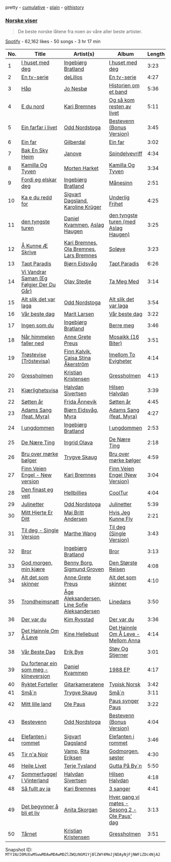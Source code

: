 pretty - [cumulative](/playlists/cumulative/37i9dQZF1DWXBG5kM768S1.md) - [plain](/playlists/plain/37i9dQZF1DWXBG5kM768S1) - [githistory](https://github.githistory.xyz/mackorone/spotify-playlist-archive/blob/main/playlists/plain/37i9dQZF1DWXBG5kM768S1)

### [Norske viser](https://open.spotify.com/playlist/37i9dQZF1DWXBG5kM768S1)

> De beste norske låtene fra noen av våre aller beste artister.

[Spotify](https://open.spotify.com/user/spotify) - 62,162 likes - 50 songs - 3 hr 17 min

| No. | Title | Artist(s) | Album | Length |
|---|---|---|---|---|
| 1 | [I huset med deg](https://open.spotify.com/track/6YFSlVmx8n88FwjoN1hplw) | [Ingebjørg Bratland](https://open.spotify.com/artist/2tmt0z174LRgAeAi9MHA9C) | [I huset med deg](https://open.spotify.com/album/1GfXdx0EnteXLP3dw314tU) | 3:23 |
| 2 | [En tv\-serie](https://open.spotify.com/track/2ZqechT3vdSHZxrQXqy8rJ) | [deLillos](https://open.spotify.com/artist/5gsErkGsLeCYCSK0Pxj01N) | [En tv\-serie](https://open.spotify.com/album/2R6gXyNeBeMhdke7RRRXNG) | 4:27 |
| 3 | [Håp](https://open.spotify.com/track/0eVz2IPvC2FrIOHMQbi01j) | [Jo Nesbø](https://open.spotify.com/artist/1KcYLo3wUtAqUsLfhZ5iA4) | [Historien om et band](https://open.spotify.com/album/2NIUZrmE3Wchk32sQHed1e) | 5:36 |
| 4 | [E du nord](https://open.spotify.com/track/5YgL7RNkh1QttjkQrfYfqc) | [Kari Bremnes](https://open.spotify.com/artist/1vHopQ5qWJVDXXPc2VxjUd) | [Og så kom resten av livet](https://open.spotify.com/album/6GJG4JNQbwF4KqFIVLP4dN) | 5:11 |
| 5 | [Ein farfar i livet](https://open.spotify.com/track/0J5d8MHv2n0QmyJwkcHN2f) | [Odd Nordstoga](https://open.spotify.com/artist/64zdCzD7lOFBTIpQBSH8Uv) | [Bestevenn \(Bonus Version\)](https://open.spotify.com/album/7M0cXZCjiZ4tjewFs25Nwy) | 3:45 |
| 6 | [Ein far](https://open.spotify.com/track/0rtsAvuD9oIV95yxrZi9OF) | [Gilberdal](https://open.spotify.com/artist/76L0Tfa45gQ9PIM4YXwlvK) | [Ein far](https://open.spotify.com/album/1ON1aw20DSEExRZAE4Zyr4) | 3:02 |
| 7 | [Bak En Sky Heim](https://open.spotify.com/track/4tNknyVhJDxgQxjCZEoqfN) | [Janove](https://open.spotify.com/artist/43EvPY5EelfMkyqqJ9woOI) | [Spindelvevriff](https://open.spotify.com/album/5AkevgUX9GarMJnqW8xV3F) | 4:34 |
| 8 | [Kamilla Og Tyven](https://open.spotify.com/track/5S3iampR4PvPov7fvN2Mt7) | [Morten Harket](https://open.spotify.com/artist/08t5VdmH6cpxHXUmb9bFeP) | [Kamilla Og Tyven](https://open.spotify.com/album/31yk847bN0MUuhwNQbfsNC) | 3:34 |
| 9 | [Fordi eg elskar deg](https://open.spotify.com/track/2l0D5xYyekMyMNMJY92MdT) | [Ingebjørg Bratland](https://open.spotify.com/artist/2tmt0z174LRgAeAi9MHA9C) | [Månesinn](https://open.spotify.com/album/4tP6uyIDQ3LC6QsxwLbdh7) | 2:51 |
| 10 | [Ka e du redd for](https://open.spotify.com/track/4QkGXxYBifaayHWGkQyLPp) | [Sigvart Dagsland](https://open.spotify.com/artist/29L5k8hE8bAaRJpj13SmyA), [Karoline Krüger](https://open.spotify.com/artist/2Y2lJvGNGi4b2Bnikx4Onm) | [Underlig Frihet](https://open.spotify.com/album/78WsjmRDxs2VAEapfy6zxx) | 4:25 |
| 11 | [den tyngste turen](https://open.spotify.com/track/4MqsWPW2UtBiAIGK8xoXu0) | [Daniel Kvammen](https://open.spotify.com/artist/1c9LVBvYq58ViD8qdLml7A), [Aslag Haugen](https://open.spotify.com/artist/0Rr2EFrjG1MklON3zLBXOc) | [den tyngste turen \(med Aslag Haugen\)](https://open.spotify.com/album/6ZHUyK14poEdYpMmLxxXkS) | 3:25 |
| 12 | [Å Kunne Æ Skrive](https://open.spotify.com/track/3Q5UYAQJ4l3crdc3YjnqbK) | [Kari Bremnes](https://open.spotify.com/artist/1vHopQ5qWJVDXXPc2VxjUd), [Ola Bremnes](https://open.spotify.com/artist/2YUcEURAjhrNV7wxBBfq7E), [Lars Bremnes](https://open.spotify.com/artist/1L7U4qOZlB5M0GaAICnxc4) | [Soløye](https://open.spotify.com/album/5G5WRvcAMhNFEEBa57INLW) | 3:23 |
| 13 | [Tapt Paradis](https://open.spotify.com/track/5nxWnKvhtGxvPl7tkR9jvi) | [Bjørn Eidsvåg](https://open.spotify.com/artist/11Vny8qHe4KR50ZIjhz7sz) | [Tapt Paradis](https://open.spotify.com/album/1gXiFPsVZDEMa2supiGnjx) | 6:26 |
| 14 | [Vi Vandrar Saman \(Eg Følgjer Der Du Går\)](https://open.spotify.com/track/5b1AEdCpaCSNO8Z3i3SlFV) | [Olav Stedje](https://open.spotify.com/artist/4SM0aaZA4Gky48PLIlqFPA) | [Ta Meg Med](https://open.spotify.com/album/3pWcFE43bLCUJhpuziIvHP) | 3:14 |
| 15 | [Alt slik det var laga](https://open.spotify.com/track/3nfuXqTSLAAyVDMgZgjHpc) | [Odd Nordstoga](https://open.spotify.com/artist/64zdCzD7lOFBTIpQBSH8Uv) | [Alt slik det var laga](https://open.spotify.com/album/0fIYDEa2RR461qmtpaJjUM) | 3:54 |
| 16 | [Vår beste dag](https://open.spotify.com/track/2RssYUkYzmEtvxmUX0C19A) | [Marit Larsen](https://open.spotify.com/artist/0SGEunj6EBwdWMNCdWSrPg) | [Vår beste dag](https://open.spotify.com/album/72dAuYKSanaCXmsLzS7eUN) | 3:22 |
| 17 | [Ingen som du](https://open.spotify.com/track/4FbpUlIwMiWiqP8fUhDbW2) | [Ingebjørg Bratland](https://open.spotify.com/artist/2tmt0z174LRgAeAi9MHA9C) | [Berre meg](https://open.spotify.com/album/7s0RRWzX6z2zieWyyyxogN) | 3:46 |
| 18 | [Når himmelen faller ned](https://open.spotify.com/track/5aasUgkPxYhqKcxmNLotmH) | [Anne Grete Preus](https://open.spotify.com/artist/32mTrXKr7W8Tg4hH4S2Do1) | [Mosaikk \(16 Biter\)](https://open.spotify.com/album/7rtosLI7Lqa0XoYLKdCjKO) | 3:51 |
| 19 | [Trøstevise \(Tröstevisa\)](https://open.spotify.com/track/42ABcWYV6yzewALbyw4eEF) | [Finn Kalvik](https://open.spotify.com/artist/4t5H7BynY6Et5nbYwjU3an), [Cajsa Stina Åkerström](https://open.spotify.com/artist/0N98N0DiskOexjlZjJ6YZ7) | [Imellom To Evigheter](https://open.spotify.com/album/4r6KQy5OW5lx9bGXN570Ut) | 4:14 |
| 20 | [Gressholmen](https://open.spotify.com/track/48scWF4cl9Qr6oCJ0KJCLu) | [Kristian Kristensen](https://open.spotify.com/artist/75ZTlOo6olxm9thcXVh6Ta) | [Gressholmen](https://open.spotify.com/album/5ZUNIkbIigepocjfzRWdX9) | 4:13 |
| 21 | [Kjærlighetsvisa](https://open.spotify.com/track/5RWXXhXRGhw7BHcVdwLpEs) | [Halvdan Sivertsen](https://open.spotify.com/artist/4si4vypZaD6Vk7TiHkEXeY) | [Hilsen Halvdan](https://open.spotify.com/album/0aZwUrOFumqgQGdId4WDAy) | 3:39 |
| 22 | [Søtten år](https://open.spotify.com/track/4gYmhjHmokTmLfBO13wIg3) | [Frida Ånnevik](https://open.spotify.com/artist/0SlejFsyHq7i1ZgWoRWdH2) | [Søtten år](https://open.spotify.com/album/0NPTQWIsR2doVbxKgmdZcz) | 4:45 |
| 23 | [Adams Sang \(feat\. Myra\)](https://open.spotify.com/track/6HNnIJeTCjp3t3oj30nuW3) | [Bjørn Eidsvåg](https://open.spotify.com/artist/11Vny8qHe4KR50ZIjhz7sz), [Myra](https://open.spotify.com/artist/6dKpd69v7biGUV6qlwnHm5) | [Adams Sang \(feat\. Myra\)](https://open.spotify.com/album/3s7wpsEiUTSvJwSQ7L3G5Z) | 4:27 |
| 24 | [I ungdommen](https://open.spotify.com/track/5XPqE4SyHOXygx8vLFmV8p) | [Ingebjørg Bratland](https://open.spotify.com/artist/2tmt0z174LRgAeAi9MHA9C) | [I ungdommen](https://open.spotify.com/album/59rrLxBYfqVcdzEzZQadPa) | 2:53 |
| 25 | [De Nære Ting](https://open.spotify.com/track/0k9J6f4A22q8JXqU8atMuz) | [Ingrid Olava](https://open.spotify.com/artist/31QXbjGMTpXUWhhAFtIkmQ) | [De Nære Ting](https://open.spotify.com/album/1AGrD04xDQrvxRamd8m9ih) | 2:18 |
| 26 | [Bru over mørke bølger](https://open.spotify.com/track/0BX8d3ykK2rTOI3W5ZMdaf) | [Trygve Skaug](https://open.spotify.com/artist/1Vd2c4IrEtcO5mrIwbep6n) | [Bru over mørke bølger](https://open.spotify.com/album/6XUfS1htXyTvLsxZDKLyY4) | 4:59 |
| 27 | [Finn Veien Engel \- New version](https://open.spotify.com/track/57okbLO40Q3aH4SgcAfmSS) | [Kari Bremnes](https://open.spotify.com/artist/1vHopQ5qWJVDXXPc2VxjUd) | [Finn Veien Engel \(New Version\)](https://open.spotify.com/album/7wcbrQi9tIPwNN5R9g87vE) | 3:04 |
| 28 | [Den finast eg veit](https://open.spotify.com/track/3NQDZSM47zCMao3GFkcqaV) | [Hellbillies](https://open.spotify.com/artist/0PqNs9XCK5D16ihtRMuOoU) | [CoolTur](https://open.spotify.com/album/0S2qo4ezoborqQTJnzdsc6) | 4:04 |
| 29 | [Julinetter](https://open.spotify.com/track/3i6Rpq73XBlzSwFtltygLm) | [Odd Nordstoga](https://open.spotify.com/artist/64zdCzD7lOFBTIpQBSH8Uv) | [Julinetter](https://open.spotify.com/album/3TnJRJMmG55xg5iuTzS4sZ) | 5:39 |
| 30 | [Mitt Hjerte Er Ditt](https://open.spotify.com/track/6T95elNl2CwTnJXAUUq9LI) | [Maj Britt Andersen](https://open.spotify.com/artist/2bIqrsdC6t8Ps4AcBp2rAP) | [Hvis Jeg Kunne Fly](https://open.spotify.com/album/07QZyVv2dBqLijfzuye6NL) | 2:21 |
| 31 | [Til deg \- Single Version](https://open.spotify.com/track/7bD91vOzk9L2gKMSkdSQy7) | [Marthe Wang](https://open.spotify.com/artist/1C5w8BJZv0qoTGCFiVlfyZ) | [Til deg \(Single Version\)](https://open.spotify.com/album/1dZ6qeWJTDkOPO3ZECRvd2) | 3:43 |
| 32 | [Bror](https://open.spotify.com/track/5TWg0DczP5O3aJyVyD0mlh) | [Ingebjørg Bratland](https://open.spotify.com/artist/2tmt0z174LRgAeAi9MHA9C) | [Bror](https://open.spotify.com/album/3Md4sOQ6TuqSouOgzIqcVP) | 3:13 |
| 33 | [God morgen, min kjære](https://open.spotify.com/track/1y7t76EK1A3lsh6iLQwqH8) | [Benny Borg](https://open.spotify.com/artist/3eYsDUyn51BM8warjE2uX0), [Sigmund Groven](https://open.spotify.com/artist/35he9yh8ik3SiRr3RnafUT) | [Den Største Reisen](https://open.spotify.com/album/3tvpaisrdoJlVNKcOexM8w) | 4:08 |
| 34 | [Alt det som skinner](https://open.spotify.com/track/0HYvxo4SmIg7pS6TDoODUD) | [Anne Grete Preus](https://open.spotify.com/artist/32mTrXKr7W8Tg4hH4S2Do1) | [Alt det som skinner](https://open.spotify.com/album/2R6Dqa6ORZaDkBXeD9SMbr) | 4:10 |
| 35 | [Trondheimsnatt](https://open.spotify.com/track/0eIvpsLphOvtjcaDoAMDvf) | [Åge Aleksandersen](https://open.spotify.com/artist/10F3dIupe5WCz0uDWb8c3l), [Line Sofie Aleksandersen](https://open.spotify.com/artist/139biVMfyquAUumShjaSQs) | [Linedans](https://open.spotify.com/album/79BW7npDsLuTpg7RCJ1KrU) | 3:50 |
| 36 | [Der var du](https://open.spotify.com/track/67pRxxw4HUnATsrcVlhcAK) | [Kim Rysstad](https://open.spotify.com/artist/0k5dfZ7J3tg2cvsjkTX796) | [Der var du](https://open.spotify.com/album/5keKiJy2GPTMWWWHX1Exjf) | 3:36 |
| 37 | [Det Hainnle Om Å Leve](https://open.spotify.com/track/2WJ14O84lqRcgjPOSgf6tI) | [Kine Hellebust](https://open.spotify.com/artist/1xt1wtsor2VKjhcQebd9Ec) | [Det Hainnle Om Å Leve \- Mellom Anna](https://open.spotify.com/album/1J6HpgChGfFx3Syl6JvObp) | 4:14 |
| 38 | [Vår Beste Dag](https://open.spotify.com/track/4EtXjwdVdnv4v2glKQBloT) | [Erik Bye](https://open.spotify.com/artist/1qqBCY3Scz9Ea1mjkCDgaZ) | [Støv Og Stjerner](https://open.spotify.com/album/0NpGhivBGHLf1nnoLSCZ1X) | 3:01 |
| 39 | [Du fortenar ein som meg \- klineversjon](https://open.spotify.com/track/5hchDR7T3AwFfTe89Lh9O5) | [Daniel Kvammen](https://open.spotify.com/artist/1c9LVBvYq58ViD8qdLml7A) | [1988 EP](https://open.spotify.com/album/2TiHYiHT0RWXmkRc8RhNSw) | 4:17 |
| 40 | [Ryktet Forteller](https://open.spotify.com/track/4axzeEnJdc01LFopSSa686) | [Gitarkameratene](https://open.spotify.com/artist/6eaBTqHxAaeyCvAgBsqVs9) | [Typisk Norsk](https://open.spotify.com/album/3jJRA4yW5Kq85AsvDqb3pb) | 3:42 |
| 41 | [Små\`n](https://open.spotify.com/track/4ZjF0DpPdbjXbC27GYzEIE) | [Trygve Skaug](https://open.spotify.com/artist/1Vd2c4IrEtcO5mrIwbep6n) | [Små\`n](https://open.spotify.com/album/7nc2z9Yw6Q7DL0aUKg5XoC) | 3:11 |
| 42 | [Mitt lille land](https://open.spotify.com/track/24bYCEcem3tzo3raOOwh01) | [Ole Paus](https://open.spotify.com/artist/1ekYDgldjpqKSEzJftWKQB) | [Paus synger Paus](https://open.spotify.com/album/1DjWqnJPoObQzAbb8dPwts) | 3:22 |
| 43 | [Bestevenn](https://open.spotify.com/track/0bQLTkISNpcZ70TbGGisTA) | [Odd Nordstoga](https://open.spotify.com/artist/64zdCzD7lOFBTIpQBSH8Uv) | [Bestevenn \(Bonus Version\)](https://open.spotify.com/album/7M0cXZCjiZ4tjewFs25Nwy) | 4:04 |
| 44 | [Elefanten i rommet](https://open.spotify.com/track/4051cW2QEyKfTfLeLgyzOb) | [Sigvart Dagsland](https://open.spotify.com/artist/29L5k8hE8bAaRJpj13SmyA) | [Elefanten i rommet](https://open.spotify.com/album/1Vn36wOWVOcjy4MHsZhc1N) | 3:46 |
| 45 | [Tir n'a Noir](https://open.spotify.com/track/34OsKR8YdiZol46Ny1bjjA) | [Vamp](https://open.spotify.com/artist/5kOdtYNbevIlgUOQkhASnk), [Rita Eriksen](https://open.spotify.com/artist/2lkUWx6myyrFf2KOAAD1da) | [Godmorgen, søster](https://open.spotify.com/album/2io6ZizFfn0SkBpw1oRa4G) | 4:30 |
| 46 | [Heile Livet](https://open.spotify.com/track/1ceubw1ZmicRUFAymxh7Qi) | [Terje Tysland](https://open.spotify.com/artist/3DiSZJGP4rtIXmqpRlFca7) | [Gutta På By\`n](https://open.spotify.com/album/3Xx43BvyIoKsXOcPNA1pIu) | 5:50 |
| 47 | [Sommerfuggel I Vinterland](https://open.spotify.com/track/6TYTKJKCLhMely2cdBRorF) | [Halvdan Sivertsen](https://open.spotify.com/artist/4si4vypZaD6Vk7TiHkEXeY) | [Hilsen Halvdan](https://open.spotify.com/album/0aZwUrOFumqgQGdId4WDAy) | 4:18 |
| 48 | [Så fullt av ja](https://open.spotify.com/track/03R1lVzNfr7j9CwLE53eDQ) | [Kari Bremnes](https://open.spotify.com/artist/1vHopQ5qWJVDXXPc2VxjUd) | [3 sanger](https://open.spotify.com/album/3xjsMLjW25DMe5K09x522s) | 4:41 |
| 49 | [Det begynner å bli et liv](https://open.spotify.com/track/6y8CZLX2vn58EVpjOejesi) | [Anita Skorgan](https://open.spotify.com/artist/4dTqh57h7Qc97TWARfoVD4) | [Hver gang vi møtes \- Sesong 2 \- Ole Paus' dag](https://open.spotify.com/album/5xPVoxx10SsUeKrb7VbE7K) | 3:13 |
| 50 | [Tårnet](https://open.spotify.com/track/6JmZt1IQx2gzytm34xdyDQ) | [Kristian Kristensen](https://open.spotify.com/artist/75ZTlOo6olxm9thcXVh6Ta) | [Gressholmen](https://open.spotify.com/album/5ZUNIkbIigepocjfzRWdX9) | 3:51 |

Snapshot ID: `MTY1NzI0MzEwMSwwMDAwMDAwMDZlZWQzNGM1YjBlZWY4MmJjNDAyNjFjNWFiZDc4NjA2`
